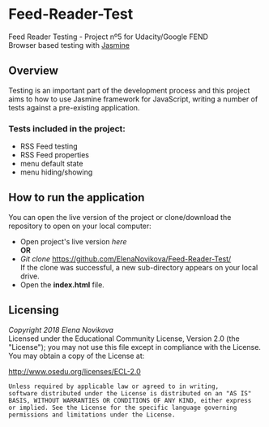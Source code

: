 # Feed-Reader-Test
Feed Reader Testing - Project nº5 for Udacity/Google FEND  <br>
Browser based testing with [Jasmine](http://jasmine.github.io/) <br>
 
## Overview
Testing is an important part of the development process and this project aims to how to use Jasmine framework for JavaScript, writing a number of tests against a pre-existing application. <br>
### Tests included in the project:
- RSS Feed testing
- RSS Feed properties
- menu default state
- menu hiding/showing
## How to run the application
You can open the live version of the project or clone/download the repository to open on your local computer: <br>
- Open project's live version *here* <br>
**OR**
- *Git clone* https://github.com/ElenaNovikova/Feed-Reader-Test/ <br>
If the clone was successful, a new sub-directory appears on your local drive.
- Open the **index.html** file.
## Licensing
*Copyright 2018 Elena Novikova* <br>
Licensed under the Educational Community License, Version 2.0 (the "License"); you may not use this file except in compliance with the License. You may obtain a copy of the License at:

http://www.osedu.org/licenses/ECL-2.0

	Unless required by applicable law or agreed to in writing,
	software distributed under the License is distributed on an "AS IS"
	BASIS, WITHOUT WARRANTIES OR CONDITIONS OF ANY KIND, either express
	or implied. See the License for the specific language governing
	permissions and limitations under the License.
